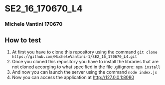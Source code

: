 # SE2_16_170670_L4
### Michele Vantini 170670

## How to test
1. At first you have to clone this repository using the command `git clone https://github.com/MicheleVantini-1/SE2_16_170670_L4.git`
2. Once you cloned this repository you have to install the libraries that are not cloned accorging to what specified in the file .gitignore: `npm install`
3. And now you can launch the server using the command `node index.js`
4. Now you can access the application at http://127.0.0.1:8080
